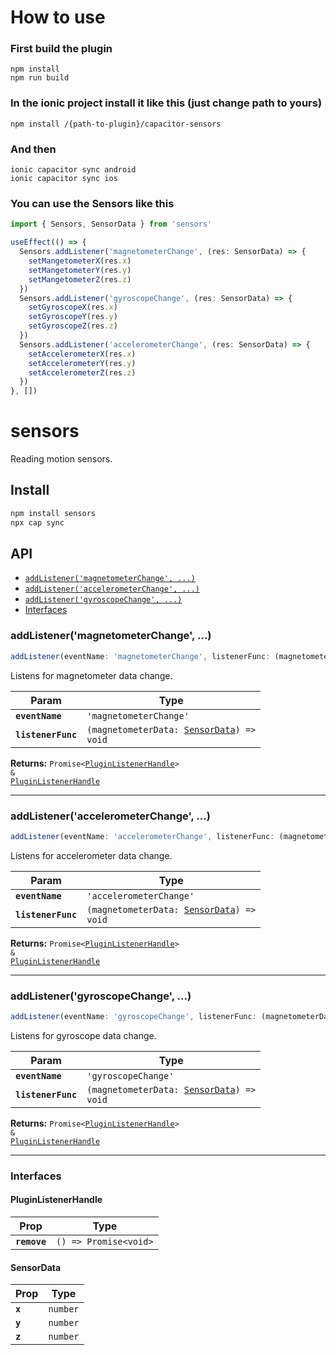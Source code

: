 # How to use

### First build the plugin

```
npm install
npm run build
```

### In the ionic project install it like this (just change path to yours)

```
npm install /{path-to-plugin}/capacitor-sensors
```

### And then

```
ionic capacitor sync android
ionic capacitor sync ios
```

### You can use the Sensors like this

```typescript
import { Sensors, SensorData } from 'sensors'

useEffect(() => {
  Sensors.addListener('magnetometerChange', (res: SensorData) => {
    setMangetometerX(res.x)
    setMangetometerY(res.y)
    setMangetometerZ(res.z)
  })
  Sensors.addListener('gyroscopeChange', (res: SensorData) => {
    setGyroscopeX(res.x)
    setGyroscopeY(res.y)
    setGyroscopeZ(res.z)
  })
  Sensors.addListener('accelerometerChange', (res: SensorData) => {
    setAccelerometerX(res.x)
    setAccelerometerY(res.y)
    setAccelerometerZ(res.z)
  })
}, [])
```

# sensors

Reading motion sensors.

## Install

```bash
npm install sensors
npx cap sync
```

## API

<docgen-index>

- [`addListener('magnetometerChange', ...)`](#addlistenermagnetometerchange)
- [`addListener('accelerometerChange', ...)`](#addlisteneraccelerometerchange)
- [`addListener('gyroscopeChange', ...)`](#addlistenergyroscopechange)
- [Interfaces](#interfaces)

</docgen-index>

<docgen-api>
<!--Update the source file JSDoc comments and rerun docgen to update the docs below-->

### addListener('magnetometerChange', ...)

```typescript
addListener(eventName: 'magnetometerChange', listenerFunc: (magnetometerData: SensorData) => void) => Promise<PluginListenerHandle> & PluginListenerHandle
```

Listens for magnetometer data change.

| Param              | Type                                                                             |
| ------------------ | -------------------------------------------------------------------------------- |
| **`eventName`**    | <code>'magnetometerChange'</code>                                                |
| **`listenerFunc`** | <code>(magnetometerData: <a href="#sensordata">SensorData</a>) =&gt; void</code> |

**Returns:** <code>Promise&lt;<a href="#pluginlistenerhandle">PluginListenerHandle</a>&gt; & <a href="#pluginlistenerhandle">PluginListenerHandle</a></code>

---

### addListener('accelerometerChange', ...)

```typescript
addListener(eventName: 'accelerometerChange', listenerFunc: (magnetometerData: SensorData) => void) => Promise<PluginListenerHandle> & PluginListenerHandle
```

Listens for accelerometer data change.

| Param              | Type                                                                             |
| ------------------ | -------------------------------------------------------------------------------- |
| **`eventName`**    | <code>'accelerometerChange'</code>                                               |
| **`listenerFunc`** | <code>(magnetometerData: <a href="#sensordata">SensorData</a>) =&gt; void</code> |

**Returns:** <code>Promise&lt;<a href="#pluginlistenerhandle">PluginListenerHandle</a>&gt; & <a href="#pluginlistenerhandle">PluginListenerHandle</a></code>

---

### addListener('gyroscopeChange', ...)

```typescript
addListener(eventName: 'gyroscopeChange', listenerFunc: (magnetometerData: SensorData) => void) => Promise<PluginListenerHandle> & PluginListenerHandle
```

Listens for gyroscope data change.

| Param              | Type                                                                             |
| ------------------ | -------------------------------------------------------------------------------- |
| **`eventName`**    | <code>'gyroscopeChange'</code>                                                   |
| **`listenerFunc`** | <code>(magnetometerData: <a href="#sensordata">SensorData</a>) =&gt; void</code> |

**Returns:** <code>Promise&lt;<a href="#pluginlistenerhandle">PluginListenerHandle</a>&gt; & <a href="#pluginlistenerhandle">PluginListenerHandle</a></code>

---

### Interfaces

#### PluginListenerHandle

| Prop         | Type                                      |
| ------------ | ----------------------------------------- |
| **`remove`** | <code>() =&gt; Promise&lt;void&gt;</code> |

#### SensorData

| Prop    | Type                |
| ------- | ------------------- |
| **`x`** | <code>number</code> |
| **`y`** | <code>number</code> |
| **`z`** | <code>number</code> |

</docgen-api>
